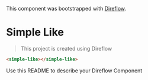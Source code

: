 This component was bootstrapped with [Direflow](https://direflow.io).

# Simple Like
> This project is created using Direflow

```html
<simple-like></simple-like>
```

Use this README to describe your Direflow Component